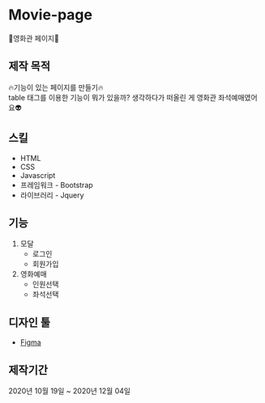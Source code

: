 # Movie-page
:movie_camera:영화관 페이지:corn:
  
  
## 제작 목적
:fire:기능이 있는 페이지를 만들기:fire:  
table 태그를 이용한 기능이 뭐가 있을까? 생각하다가 떠올린 게 영화관 좌석예매였어요:alien:  
  
## 스킬
* HTML
* CSS
* Javascript
* 프레임워크 - Bootstrap
* 라이브러리 - Jquery

## 기능
1. 모달
    - 로그인
    - 회원가입
2. 영화예매
    - 인원선택
    - 좌석선택

## 디자인 툴
* [Figma](https://www.figma.com/file/YRCjGUt8kyQv3VvMpmvSNM/Movie?node-id=0%3A1)

## 제작기간
2020년 10월 19일 ~ 2020년 12월 04일
